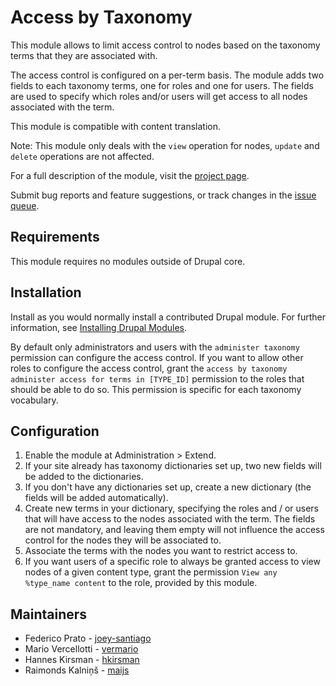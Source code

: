 # Access by Taxonomy

This module allows to limit access control to nodes based on the taxonomy terms that they are associated with.

The access control is configured on a per-term basis. The module adds two fields to each taxonomy terms, one for roles and one for users. The fields are used to specify which roles and/or users will get access to all nodes associated with the term.

This module is compatible with content translation.

Note: This module only deals with the `view` operation for nodes, `update` and `delete` operations are not affected.

For a full description of the module, visit the
[project page](https://www.drupal.org/project/access_by_taxonomy).

Submit bug reports and feature suggestions, or track changes in the
[issue queue](https://www.drupal.org/project/issues/access_by_taxonomy).


## Requirements

This module requires no modules outside of Drupal core.


## Installation

Install as you would normally install a contributed Drupal module. For further information, see [Installing Drupal Modules](https://www.drupal.org/docs/extending-drupal/installing-drupal-modules).

By default only administrators and users with the `administer taxonomy` permission can configure the access control.
If you want to allow other roles to configure the access control, grant the `access by taxonomy administer access for terms in [TYPE_ID]` permission to the roles that should be able to do so. This permission is specific for each taxonomy vocabulary.

## Configuration

1. Enable the module at Administration > Extend.
1. If your site already has taxonomy dictionaries set up, two new fields will be added to the dictionaries.
1. If you don't have any dictionaries set up, create a new dictionary (the fields will be added automatically).
1. Create new terms in your dictionary, specifying the roles and / or users that will have access to the nodes associated with the term. The fields are not mandatory, and leaving them empty will not influence the access control for the nodes they will be associated to.
1. Associate the terms with the nodes you want to restrict access to.
1. If you want users of a specific role to always be granted access to view nodes of a given content type, grant the permission `View any %type_name content` to the role, provided by this module.


## Maintainers

- Federico Prato - [joey-santiago](https://www.drupal.org/u/joey-santiago)
- Mario Vercellotti - [vermario](https://www.drupal.org/u/vermario)
- Hannes Kirsman - [hkirsman](https://www.drupal.org/u/hkirsman)
- Raimonds Kalniņš - [maijs](https://www.drupal.org/u/maijs)

